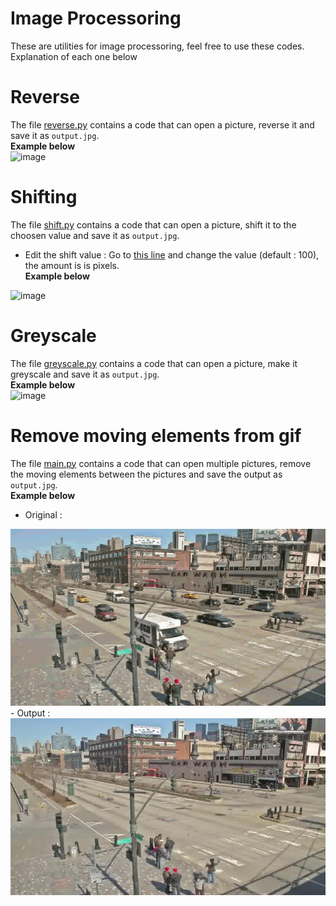 # Image Processoring
These are utilities for image processoring, feel free to use these codes. Explanation of each one below

# Reverse
The file <a href="https://github.com/Arlequiin/image_processoring/blob/main/reverse.py">reverse.py</a> contains a code that can open a picture, reverse it and save it as `output.jpg`.
<br>__Example below__<br>
<img width="466" alt="image" src="https://user-images.githubusercontent.com/78297845/212643474-2cac932b-c4f1-4801-9703-cd1d77147f7f.png">

# Shifting

The file <a href="https://github.com/Arlequiin/image_processoring/blob/main/shift.py">shift.py</a> contains a code that can open a picture, shift it to the choosen value and save it as `output.jpg`.
- Edit the shift value :
Go to <a href="https://github.com/Arlequiin/image_processoring/blob/main/shift.py#L12">this line</a> and change the value (default : 100), the amount is is pixels.
<br>__Example below__<br>
<img width="160" alt="image" src="https://user-images.githubusercontent.com/78297845/212644536-6f30b630-684c-49fa-8cc0-453eb44bf542.png">

# Greyscale

The file <a href="https://github.com/Arlequiin/image_processoring/blob/main/gresycale.py">greyscale.py</a> contains a code that can open a picture, make it greyscale and save it as `output.jpg`.
<br>__Example below__<br>
<img width="328" alt="image" src="https://user-images.githubusercontent.com/78297845/212645035-18bac216-d0a0-4e0b-9e7e-13dbb1e981be.png">

# Remove moving elements from gif

The file <a href="https://github.com/Arlequiin/image_processoring/blob/main/main.py">main.py</a> contains a code that can open multiple pictures, remove the moving elements between the pictures and save the output as `output.jpg`.
<br>__Example below__<br>
- Original :<br>
<img src="somegif.gif">
- Output :<br>
<img src="somegif_output.jpg">

